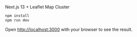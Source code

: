 Next.js 13 + Leaflet Map Cluster

```bash
npm install
npm run dev
```

Open [http://localhost:3000](http://localhost:3000) with your browser to see the result.
